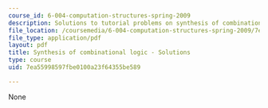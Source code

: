 ```yaml
---
course_id: 6-004-computation-structures-spring-2009
description: Solutions to tutorial problems on synthesis of combinational logic.
file_location: /coursemedia/6-004-computation-structures-spring-2009/7ea55998597fbe0100a23f64355be589_MIT6_004s09_tutor05_sol.pdf
file_type: application/pdf
layout: pdf
title: Synthesis of combinational logic - Solutions
type: course
uid: 7ea55998597fbe0100a23f64355be589

---
```

None